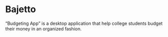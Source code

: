 # Bajetto
“Budgeting App” is a desktop application that help college students budget their money in an organized fashion. 
